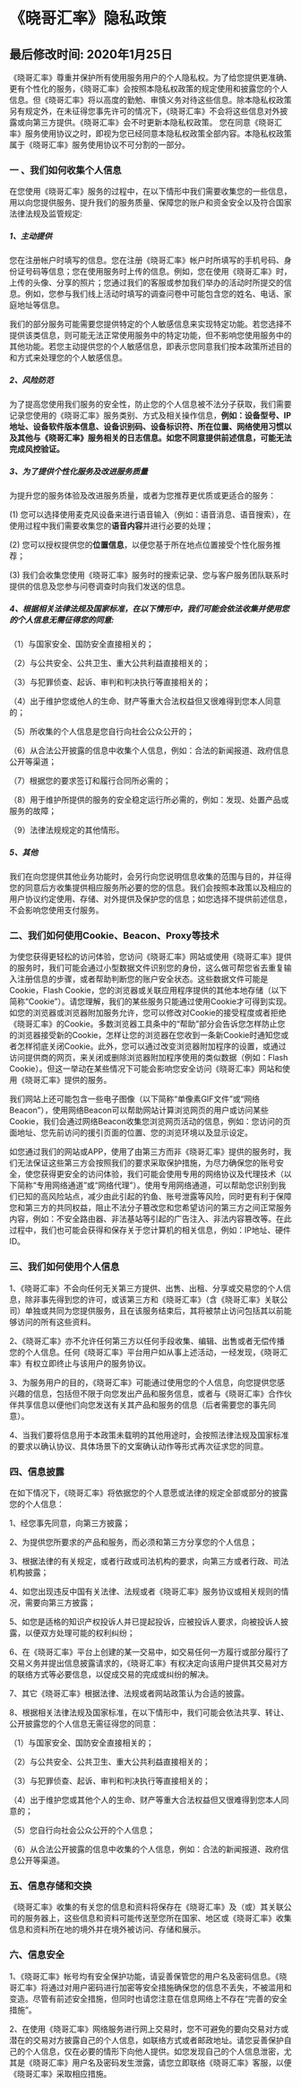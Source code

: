 # 《晓哥汇率》隐私政策
## 最后修改时间: 2020年1月25日
《晓哥汇率》尊重并保护所有使用服务用户的个人隐私权。为了给您提供更准确、更有个性化的服务，《晓哥汇率》会按照本隐私权政策的规定使用和披露您的个人信息。但《晓哥汇率》将以高度的勤勉、审慎义务对待这些信息。除本隐私权政策另有规定外，在未征得您事先许可的情况下，《晓哥汇率》不会将这些信息对外披露或向第三方提供。《晓哥汇率》会不时更新本隐私权政策。 您在同意《晓哥汇率》服务使用协议之时，即视为您已经同意本隐私权政策全部内容。本隐私权政策属于《晓哥汇率》服务使用协议不可分割的一部分。
### 一 、我们如何收集个人信息
在您使用《晓哥汇率》服务的过程中，在以下情形中我们需要收集您的一些信息，用以向您提供服务、提升我们的服务质量、保障您的账户和资金安全以及符合国家法律法规及监管规定:

##### 1、主动提供
 您在注册帐户时填写的信息。您在注册《晓哥汇率》帐户时所填写的手机号码、身份证号码等信息；您在使用服务时上传的信息。例如，您在使用《晓哥汇率》时，上传的头像、分享的照片；您通过我们的客服或参加我们举办的活动时所提交的信息。例如，您参与我们线上活动时填写的调查问卷中可能包含您的姓名、电话、家庭地址等信息。
 
 我们的部分服务可能需要您提供特定的个人敏感信息来实现特定功能。若您选择不提供该类信息，则可能无法正常使用服务中的特定功能，但不影响您使用服务中的其他功能。若您主动提供您的个人敏感信息，即表示您同意我们按本政策所述目的和方式来处理您的个人敏感信息。
                
##### 2、风险防范
为了提高您使用我们服务的安全性，防止您的个人信息被不法分子获取，我们需要记录您使用的《晓哥汇率》服务类别、方式及相关操作信息，**例如：设备型号、IP地址、设备软件版本信息、设备识别码、设备标识符、所在位置、网络使用习惯以及其他与《晓哥汇率》服务相关的日志信息。如您不同意提供前述信息，可能无法完成风控验证。**
                
##### 3、为了提供个性化服务及改进服务质量
为提升您的服务体验及改进服务质量，或者为您推荐更优质或更适合的服务：

(1) 您可以选择使用麦克风设备来进行语音输入（例如：语音消息、语音搜索），在使用过程中我们需要收集您的**语音内容**并进行必要的处理；

(2) 您可以授权提供您的**位置信息**，以便您基于所在地点位置接受个性化服务推荐；

(3) 我们会收集您使用《晓哥汇率》服务时的搜索记录、您与客户服务团队联系时提供的信息及您参与问卷调查时向我们发送的信息。
##### 4、根据相关法律法规及国家标准，在以下情形中，我们可能会依法收集并使用您的个人信息无需征得您的同意:
（1）与国家安全、国防安全直接相关的；

（2）与公共安全、公共卫生、重大公共利益直接相关的；

（3）与犯罪侦查、起诉、审判和判决执行等直接相关的；

（4）出于维护您或他人的生命、财产等重大合法权益但又很难得到您本人同意的；
  
（5）所收集的个人信息是您自行向社会公众公开的；

（6）从合法公开披露的信息中收集个人信息，例如：合法的新闻报道、政府信息公开等渠道；

（7）根据您的要求签订和履行合同所必需的；

（8）用于维护所提供的服务的安全稳定运行所必需的，例如：发现、处置产品或服务的故障；

（9）法律法规规定的其他情形。
                    
##### 5、其他
我们在向您提供其他业务功能时，会另行向您说明信息收集的范围与目的，并征得您的同意后方收集提供相应服务所必要的您的信息。我们会按照本政策以及相应的用户协议约定使用、存储、对外提供及保护您的信息；如您选择不提供前述信息，不会影响您使用支付服务。
### 二、我们如何使用Cookie、Beacon、Proxy等技术
为使您获得更轻松的访问体验，您访问《晓哥汇率》网站或使用《晓哥汇率》提供的服务时，我们可能会通过小型数据文件识别您的身份，这么做可帮您省去重复输入注册信息的步骤，或者帮助判断您的账户安全状态。这些数据文件可能是Cookie，Flash Cookie，您的浏览器或关联应用程序提供的其他本地存储（以下简称“Cookie”）。请您理解，我们的某些服务只能通过使用Cookie才可得到实现。如您的浏览器或浏览器附加服务允许，您可以修改对Cookie的接受程度或者拒绝《晓哥汇率》的Cookie。多数浏览器工具条中的“帮助”部分会告诉您怎样防止您的浏览器接受新的Cookie，怎样让您的浏览器在您收到一条新Cookie时通知您或者怎样彻底关闭Cookie。此外，您可以通过改变浏览器附加程序的设置，或通过访问提供商的网页，来关闭或删除浏览器附加程序使用的类似数据（例如：Flash Cookie）。但这一举动在某些情况下可能会影响您安全访问《晓哥汇率》网站和使用《晓哥汇率》提供的服务。
 
我们网站上还可能包含一些电子图像（以下简称“单像素GIF文件”或“网络Beacon”），使用网络Beacon可以帮助网站计算浏览网页的用户或访问某些Cookie，我们会通过网络Beacon收集您浏览网页活动的信息，例如：您访问的页面地址、您先前访问的援引页面的位置、您的浏览环境以及显示设定。

如您通过我们的网站或APP，使用了由第三方而非《晓哥汇率》提供的服务时，我们无法保证这些第三方会按照我们的要求采取保护措施，为尽力确保您的账号安全，使您获得更安全的访问体验，我们可能会使用专用的网络协议及代理技术（以下简称“专用网络通道”或“网络代理”）。使用专用网络通道，可以帮助您识别到我们已知的高风险站点，减少由此引起的钓鱼、账号泄露等风险，同时更有利于保障您和第三方的共同权益，阻止不法分子篡改您和您希望访问的第三方之间正常服务内容，例如：不安全路由器、非法基站等引起的广告注入、非法内容篡改等。在此过程中，我们也可能会获得和保存关于您计算机的相关信息，例如：IP地址、硬件ID。
                
### 三、我们如何使用个人信息 
1、《晓哥汇率》不会向任何无关第三方提供、出售、出租、分享或交易您的个人信息，除非事先得到您的许可，或该第三方和《晓哥汇率》（含《晓哥汇率》关联公司）单独或共同为您提供服务，且在该服务结束后，其将被禁止访问包括其以前能够访问的所有这些资料。 

2、《晓哥汇率》亦不允许任何第三方以任何手段收集、编辑、出售或者无偿传播您的个人信息。任何《晓哥汇率》平台用户如从事上述活动，一经发现，《晓哥汇率》有权立即终止与该用户的服务协议。 

3、为服务用户的目的，《晓哥汇率》可能通过使用您的个人信息，向您提供您感兴趣的信息，包括但不限于向您发出产品和服务信息，或者与《晓哥汇率》合作伙伴共享信息以便他们向您发送有关其产品和服务的信息（后者需要您的事先同意）。

4、当我们要将信息用于本政策未载明的其他用途时，会按照法律法规及国家标准的要求以确认协议、具体场景下的文案确认动作等形式再次征求您的同意。
                
### 四、信息披露 
在如下情况下，《晓哥汇率》将依据您的个人意愿或法律的规定全部或部分的披露您的个人信息： 

1、经您事先同意，向第三方披露； 

2、为提供您所要求的产品和服务，而必须和第三方分享您的个人信息； 

3、根据法律的有关规定，或者行政或司法机构的要求，向第三方或者行政、司法机构披露；

4、如您出现违反中国有关法律、法规或者《晓哥汇率》服务协议或相关规则的情况，需要向第三方披露；

5、如您是适格的知识产权投诉人并已提起投诉，应被投诉人要求，向被投诉人披露，以便双方处理可能的权利纠纷；

6、在《晓哥汇率》平台上创建的某一交易中，如交易任何一方履行或部分履行了交易义务并提出信息披露请求的，《晓哥汇率》有权决定向该用户提供其交易对方的联络方式等必要信息，以促成交易的完成或纠纷的解决。

7、其它《晓哥汇率》根据法律、法规或者网站政策认为合适的披露。

8、根据相关法律法规及国家标准，在以下情形中，我们可能会依法共享、转让、公开披露您的个人信息无需征得您的同意：

（1）与国家安全、国防安全直接相关的；

（2）与公共安全、公共卫生、重大公共利益直接相关的；

（3）与犯罪侦查、起诉、审判和判决执行等直接相关的；

（4）出于维护您或其他个人的生命、财产等重大合法权益但又很难得到您本人同意的；

（5）您自行向社会公众公开的个人信息；

（6）从合法公开披露的信息中收集的个人信息，例如：合法的新闻报道、政府信息公开等渠道。
                
### 五、信息存储和交换  
《晓哥汇率》收集的有关您的信息和资料将保存在《晓哥汇率》及（或）其关联公司的服务器上，这些信息和资料可能传送至您所在国家、地区或《晓哥汇率》收集信息和资料所在地的境外并在境外被访问、存储和展示。 
### 六、信息安全 

1、《晓哥汇率》帐号均有安全保护功能，请妥善保管您的用户名及密码信息。《晓哥汇率》将通过对用户密码进行加密等安全措施确保您的信息不丢失，不被滥用和变造。尽管有前述安全措施，但同时也请您注意在信息网络上不存在“完善的安全措施”。

2、在使用《晓哥汇率》网络服务进行网上交易时，您不可避免的要向交易对方或潜在的交易对方披露自己的个人信息，如联络方式或者邮政地址。请您妥善保护自己的个人信息，仅在必要的情形下向他人提供。如您发现自己的个人信息泄密，尤其是《晓哥汇率》用户名及密码发生泄露，请您立即联络《晓哥汇率》客服，以便《晓哥汇率》采取相应措施。
               
